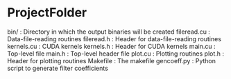 # ProjectFolder


   bin/        : Directory in which the output binaries will be created
   fileread.cu : Data-file-reading routines
   fileread.h  : Header for data-file-reading routines
   kernels.cu  : CUDA kernels
   kernels.h   : Header for CUDA kernels
   main.cu     : Top-level file
   main.h      : Top-level header file
   plot.cu     : Plotting routines
   plot.h      : Header for plotting routines
   Makefile    : The makefile
   gencoeff.py : Python script to generate filter coefficients
